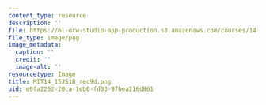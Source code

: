 ```yaml
---
content_type: resource
description: ''
file: https://ol-ocw-studio-app-production.s3.amazonaws.com/courses/14-15j-networks-spring-2018/e0fa225220ca1eb0fd0397bea216d861_MIT14_15JS18_rec9d.png
file_type: image/png
image_metadata:
  caption: ''
  credit: ''
  image-alt: ''
resourcetype: Image
title: MIT14_15JS18_rec9d.png
uid: e0fa2252-20ca-1eb0-fd03-97bea216d861
---
```

